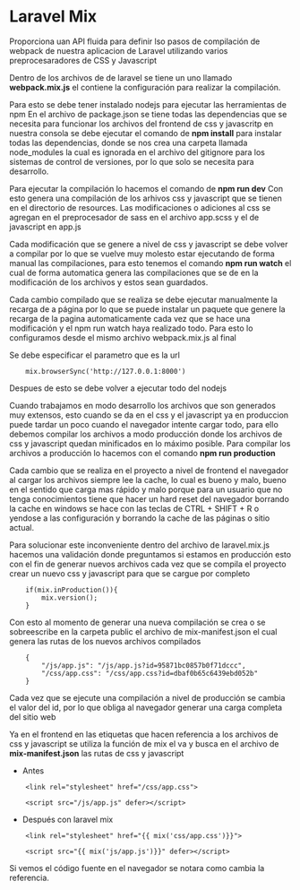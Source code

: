 # Laravel Mix

Proporciona uan API fluida para definir lso pasos de compilación de webpack de nuestra aplicacion de Laravel utilizando varios preprocesaradores de CSS y Javascript

Dentro de los archivos de de laravel se tiene un uno llamado **webpack.mix.js** el contiene la configuración para realizar la compilación.

Para esto se debe tener instalado nodejs para ejecutar las herramientas de npm
En el archivo de package.json se tiene todas las dependencias que se necesita para funcionar los archivos del frontend de css y javascritp
en nuestra consola se debe ejecutar el comando de **npm install** para instalar todas las dependencias, donde se nos crea una carpeta llamada node_modules la cual es ignorada en el archivo del gitignore para los sistemas de control de versiones, por lo que solo se necesita para desarrollo. 

Para ejecutar la compilación lo hacemos el comando de **npm run dev**
Con esto genera una compilación de los arhivos css y javascript que se tienen en el directorio de resources.
Las modificaciones o adiciones al css se agregan en el preprocesador de sass en el archivo app.scss y el de javascript en app.js

Cada modificación que se genere a nivel de css y javascript se debe volver a compilar por lo que se vuelve muy molesto estar ejecutando de forma manual las compilaciones, para esto
tenemos el comando **npm run watch** el cual de forma automatica genera las compilaciones que se de en la modificación de los archivos y estos sean guardados. 

Cada cambio compilado que se realiza se debe ejecutar manualmente la recarga de a página por lo que se puede instalar un paquete que genere la recarga de la pagina automaticamente cada vez que se hace una modificación y el npm run watch haya realizado todo.
Para esto lo configuramos desde el mismo archivo webpack.mix.js al final

Se debe especificar el parametro que es la url
~~~
    mix.browserSync('http://127.0.0.1:8000')
~~~
Despues de esto se debe volver a ejecutar todo del nodejs

Cuando trabajamos en modo desarrollo los archivos que son generados muy extensos, esto cuando se da en el css y el javascript ya en produccion puede tardar un poco cuando el navegador intente cargar todo, para ello debemos compilar los archivos a modo producción donde los archivos de css y javascript quedan minificados en lo máximo posible.
Para  compilar los archivos a producción lo hacemos con el comando
**npm run production**

Cada cambio que se realiza en el proyecto a nivel de frontend el navegador al cargar los archivos siempre lee la cache, lo cual es bueno y malo, bueno en el sentido que carga mas rápido y malo porque para un usuario que no tenga conocimientos tiene que hacer un hard reset del navegador borrando la cache en windows se hace con las teclas de CTRL + SHIFT + R
o yendose a las configuración y borrando la cache de las páginas o sitio actual.

Para solucionar este inconveniente dentro del archivo de laravel.mix.js
hacemos una validación donde preguntamos si estamos en producción esto con el fin de generar nuevos archivos cada vez que se compila el proyecto crear un nuevo css y javascript para que se cargue por completo 
~~~~
    if(mix.inProduction()){
        mix.version();
    }
~~~~
Con esto al momento de generar una nueva compilación se crea o se sobreescribe en la carpeta public  el archivo de mix-manifest.json el cual genera las rutas de los nuevos archivos compilados
~~~
    {
        "/js/app.js": "/js/app.js?id=95871bc0857b0f71dccc",
        "/css/app.css": "/css/app.css?id=dbaf0b65c6439ebd052b"
    }
~~~
Cada vez que se ejecute una compilación a nivel de producción se cambia el valor del id, por lo que obliga al navegador generar una carga completa del sitio web

Ya en el frontend en las etiquetas que hacen referencia a los archivos de css y javascript se utiliza la función de mix el va y busca en el archivo de **mix-manifest.json** las rutas de css y javascript

* Antes
~~~
    <link rel="stylesheet" href="/css/app.css">

    <script src="/js/app.js" defer></script>
~~~

* Después con laravel mix
~~~
    <link rel="stylesheet" href="{{ mix('css/app.css')}}">

    <script src="{{ mix('js/app.js')}}" defer></script>
~~~
Si vemos el código fuente en el navegador se notara como cambia la referencia. 


